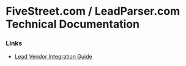 # FiveStreet.com / LeadParser.com Technical Documentation

### Links

+ [Lead Vendor Integration Guide](https://github.com/fivestreet/docs/wiki/Lead-Vendor-Integration-Guide)
